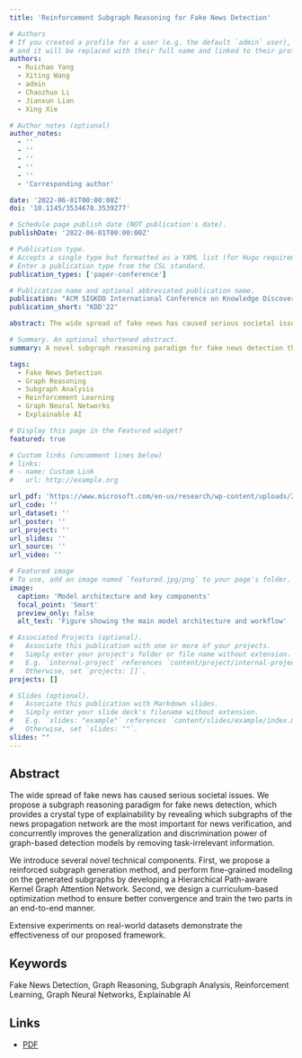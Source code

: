 ```yaml
---
title: 'Reinforcement Subgraph Reasoning for Fake News Detection'

# Authors
# If you created a profile for a user (e.g. the default `admin` user), write the username (folder name) here
# and it will be replaced with their full name and linked to their profile.
authors:
  - Ruichao Yang
  - Xiting Wang
  - admin
  - Chaozhuo Li
  - Jianxun Lian
  - Xing Xie

# Author notes (optional)
author_notes:
  - ''
  - ''
  - ''
  - ''
  - ''
  - 'Corresponding author'

date: '2022-06-01T00:00:00Z'
doi: '10.1145/3534678.3539277'

# Schedule page publish date (NOT publication's date).
publishDate: '2022-06-01T00:00:00Z'

# Publication type.
# Accepts a single type but formatted as a YAML list (for Hugo requirements).
# Enter a publication type from the CSL standard.
publication_types: ['paper-conference']

# Publication name and optional abbreviated publication name.
publication: "ACM SIGKDD International Conference on Knowledge Discovery and Data Mining"
publication_short: "KDD'22"

abstract: The wide spread of fake news has caused serious societal issues. We propose a subgraph reasoning paradigm for fake news detection, which provides a crystal type of explainability by revealing which subgraphs of the news propagation network are the most important for news verification, and concurrently improves the generalization and discrimination power of graph-based detection models by removing task-irrelevant information. We introduce several novel technical components. First, we propose a reinforced subgraph generation method, and perform fine-grained modeling on the generated subgraphs by developing a Hierarchical Path-aware Kernel Graph Attention Network. Second, we design a curriculum-based optimization method to ensure better convergence and train the two parts in an end-to-end manner. Extensive experiments on real-world datasets demonstrate the effectiveness of our proposed framework.

# Summary. An optional shortened abstract.
summary: A novel subgraph reasoning paradigm for fake news detection that provides explainability while improving generalization through reinforcement learning and hierarchical graph attention networks.

tags:
  - Fake News Detection
  - Graph Reasoning
  - Subgraph Analysis
  - Reinforcement Learning
  - Graph Neural Networks
  - Explainable AI

# Display this page in the Featured widget?
featured: true

# Custom links (uncomment lines below)
# links:
# - name: Custom Link
#   url: http://example.org

url_pdf: 'https://www.microsoft.com/en-us/research/wp-content/uploads/2022/05/KDD2022_FakeNewsDetection_camera_ready.pdf'
url_code: ''
url_dataset: ''
url_poster: ''
url_project: ''
url_slides: ''
url_source: ''
url_video: ''

# Featured image
# To use, add an image named `featured.jpg/png` to your page's folder.
image:
  caption: 'Model architecture and key components'
  focal_point: 'Smart'
  preview_only: false
  alt_text: 'Figure showing the main model architecture and workflow'

# Associated Projects (optional).
#   Associate this publication with one or more of your projects.
#   Simply enter your project's folder or file name without extension.
#   E.g. `internal-project` references `content/project/internal-project/index.md`.
#   Otherwise, set `projects: []`.
projects: []

# Slides (optional).
#   Associate this publication with Markdown slides.
#   Simply enter your slide deck's filename without extension.
#   E.g. `slides: "example"` references `content/slides/example/index.md`.
#   Otherwise, set `slides: ""`.
slides: ""
---
```


## Abstract

The wide spread of fake news has caused serious societal issues. We propose a subgraph reasoning paradigm for fake news detection, which provides a crystal type of explainability by revealing which subgraphs of the news propagation network are the most important for news verification, and concurrently improves the generalization and discrimination power of graph-based detection models by removing task-irrelevant information.

We introduce several novel technical components. First, we propose a reinforced subgraph generation method, and perform fine-grained modeling on the generated subgraphs by developing a Hierarchical Path-aware Kernel Graph Attention Network. Second, we design a curriculum-based optimization method to ensure better convergence and train the two parts in an end-to-end manner.

Extensive experiments on real-world datasets demonstrate the effectiveness of our proposed framework.

## Keywords

Fake News Detection, Graph Reasoning, Subgraph Analysis, Reinforcement Learning, Graph Neural Networks, Explainable AI

## Links

- [PDF](https://www.microsoft.com/en-us/research/wp-content/uploads/2022/05/KDD2022_FakeNewsDetection_camera_ready.pdf)
